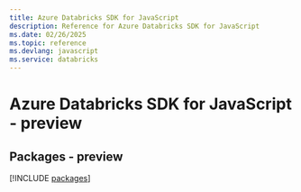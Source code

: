 ```yaml
---
title: Azure Databricks SDK for JavaScript
description: Reference for Azure Databricks SDK for JavaScript
ms.date: 02/26/2025
ms.topic: reference
ms.devlang: javascript
ms.service: databricks
---
```

# Azure Databricks SDK for JavaScript - preview
## Packages - preview
[!INCLUDE [packages](databricks-index.md)]